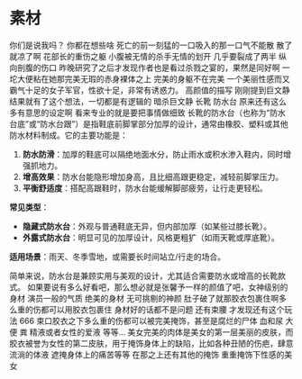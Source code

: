 # 素材 


你们是说我吗？
你都在想些啥
死亡的前一刻猛的一口吸入的那一口气不能散 散了就凉了啊
花部长的重伤之躯 小腹被无情的杀手无情的划开 几乎要裂成了两半 纵向剖腹的伤口 昨晚研究了之后才发现作者也是看过杀戮之宴的，果然是同好啊 
一坨大便粘在她那完美无瑕的赤身裸体之上 完美的身躯不在完美
一个美丽性感而又霸气十足的女子军官，性欲十足，非常有诱惑力。
高颜值的描写 刚刚提到巨文静 结果就有了这个想法，一切都是有逻辑的 暗杀巨文静
长靴 防水台 原来还有这么多有意思的设定啊  看来专业的就是要把事情做细致  长靴的防水台（也称为“防水台底”或“防水台跟”）是指鞋底前脚掌部分加厚的设计，通常由橡胶、塑料或其他防水材料制成。它的主要功能是：

1. **防水防滑**：加厚的鞋底可以隔绝地面水分，防止雨水或积水渗入鞋内，同时增强抓地力。  
2. **增高效果**：防水台能隐形增加身高，且比细高跟更稳定，减轻前脚掌压力。  
3. **平衡舒适度**：搭配高跟鞋时，防水台能缓解脚部疲劳，让行走更轻松。  

**常见类型**：  
- **隐藏式防水台**：外观与普通鞋底无异，但内部加厚（如某些过膝长靴）。  
- **外露式防水台**：明显可见的加厚设计，风格更粗犷（如雨天靴或厚底靴）。  

**适用场景**：雨天、冬季雪地，或需要长时间站立/行走的场合。  

简单来说，防水台是兼顾实用与美观的设计，尤其适合需要防水或增高的长靴款式。
如果要说有多么好看吧，那么想必就是张馨予一样的颜值了吧，女神级别的身材 演员一般的气质 绝美的身材 无可挑剔的神颜
肚子破了就那胶衣包裹住啊多么重的伤都可以用胶衣包裹住 身材好的话都不是问题 还有束腰 才发现还有这个玩法 666
束口胶衣之下多么重的伤都可以被完美掩饰，甚至是腐烂的尸体  血和尿 大便 粪 精液或者女性的爱液 等等...
美女完美的肉体是美女的第一层美丽的皮肤，而胶衣被誉为女性的第二皮肤，用于掩饰身体上的缺陷，比如各种丑陋的伤疤，肆意流淌的体液 遮掩身体上的痛苦等等 在那之上还有其他的掩饰 重重掩饰下性感的美女 